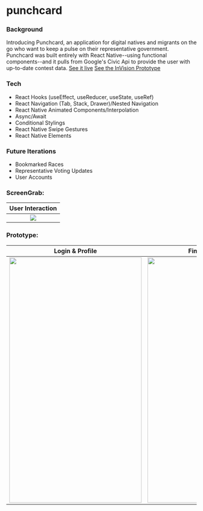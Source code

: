 # punchcard

### Background
Introducing Punchcard, an application for digital natives and migrants on the go who want to keep a pulse on their representative government. Punchcard was built entirely with React Native--using functional components--and it pulls from Google's Civic Api to provide the user with up-to-date contest data. [See it live](https://exp.host/@codexguajil/punchcard) [See the InVision Prototype](https://projects.invisionapp.com/prototype/punchcard-ck9vsdrd900lml901ld1x33rz/play/e537b54a)

### Tech
- React Hooks (useEffect, useReducer, useState, useRef)  
- React Navigation (Tab, Stack, Drawer)/Nested Navigation  
- React Native Animated Components/Interpolation  
- Async/Await  
- Conditional Stylings  
- React Native Swipe Gestures  
- React Native Elements

### Future Iterations
- Bookmarked Races
- Representative Voting Updates
- User Accounts

### ScreenGrab: 
| User Interaction |
|------------|
| <div align="center"><img src="https://user-images.githubusercontent.com/20582868/82388866-423a0e80-9a00-11ea-8fc8-e280160f6098.gif" /></div> |

### Prototype:

| Login & Profile      | Finding Elections      |
|------------|-------------|
| <img src="https://user-images.githubusercontent.com/20582868/82383817-36484f80-99f4-11ea-8e0d-955329e46a3d.gif" width="350" height="650" /> | <img src="https://user-images.githubusercontent.com/20582868/82383848-4829f280-99f4-11ea-88a5-d6a66b8f8c20.gif" width="350" height="650"/> |
